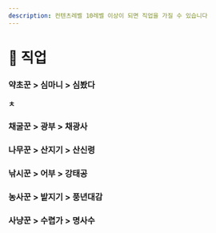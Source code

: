 ```yaml
---
description: 컨텐츠레벨 10레벨 이상이 되면 직업을 가질 수 있습니다
---
```


# 💼 직업

### **약초꾼 > 심마니 > 심봤다**

**ㅊ**

### **채굴꾼 > 광부 > 채광사**

### **나무꾼 > 산지기 > 산신령**

### **낚시꾼 > 어부 > 강태공**

### **농사꾼 > 밭지기 > 풍년대감**

### **사냥꾼 > 수렵가 > 명사수**

